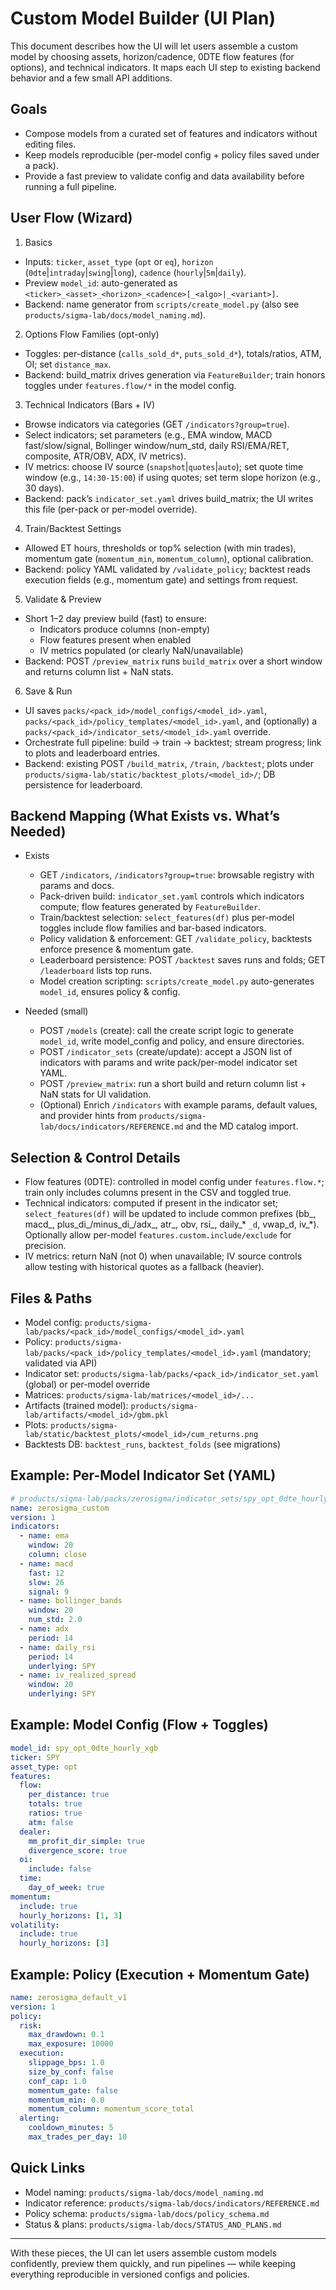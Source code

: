 # Custom Model Builder (UI Plan)

This document describes how the UI will let users assemble a custom model by choosing assets, horizon/cadence, 0DTE flow features (for options), and technical indicators. It maps each UI step to existing backend behavior and a few small API additions.

## Goals
- Compose models from a curated set of features and indicators without editing files.
- Keep models reproducible (per-model config + policy files saved under a pack).
- Provide a fast preview to validate config and data availability before running a full pipeline.

## User Flow (Wizard)

1) Basics
- Inputs: `ticker`, `asset_type` (`opt` or `eq`), `horizon` (`0dte`|`intraday`|`swing`|`long`), `cadence` (`hourly`|`5m`|`daily`).
- Preview `model_id`: auto-generated as `<ticker>_<asset>_<horizon>_<cadence>[_<algo>|_<variant>]`.
- Backend: name generator from `scripts/create_model.py` (also see `products/sigma-lab/docs/model_naming.md`).

2) Options Flow Families (opt-only)
- Toggles: per-distance (`calls_sold_d*`, `puts_sold_d*`), totals/ratios, ATM, OI; set `distance_max`.
- Backend: build_matrix drives generation via `FeatureBuilder`; train honors toggles under `features.flow/*` in the model config.

3) Technical Indicators (Bars + IV)
- Browse indicators via categories (GET `/indicators?group=true`).
- Select indicators; set parameters (e.g., EMA window, MACD fast/slow/signal, Bollinger window/num_std, daily RSI/EMA/RET, composite, ATR/OBV, ADX, IV metrics).
- IV metrics: choose IV source (`snapshot`|`quotes`|`auto`); set quote time window (e.g., `14:30-15:00`) if using quotes; set term slope horizon (e.g., 30 days).
- Backend: pack’s `indicator_set.yaml` drives build_matrix; the UI writes this file (per-pack or per-model override).

4) Train/Backtest Settings
- Allowed ET hours, thresholds or top% selection (with min trades), momentum gate (`momentum_min`, `momentum_column`), optional calibration.
- Backend: policy YAML validated by `/validate_policy`; backtest reads execution fields (e.g., momentum gate) and settings from request.

5) Validate & Preview
- Short 1–2 day preview build (fast) to ensure:
  - Indicators produce columns (non-empty)
  - Flow features present when enabled
  - IV metrics populated (or clearly NaN/unavailable)
- Backend: POST `/preview_matrix` runs `build_matrix` over a short window and returns column list + NaN stats.

6) Save & Run
- UI saves `packs/<pack_id>/model_configs/<model_id>.yaml`, `packs/<pack_id>/policy_templates/<model_id>.yaml`, and (optionally) a `packs/<pack_id>/indicator_sets/<model_id>.yaml` override.
- Orchestrate full pipeline: build → train → backtest; stream progress; link to plots and leaderboard entries.
- Backend: existing POST `/build_matrix`, `/train`, `/backtest`; plots under `products/sigma-lab/static/backtest_plots/<model_id>/`; DB persistence for leaderboard.

## Backend Mapping (What Exists vs. What’s Needed)

- Exists
  - GET `/indicators`, `/indicators?group=true`: browsable registry with params and docs.
  - Pack-driven build: `indicator_set.yaml` controls which indicators compute; flow features generated by `FeatureBuilder`.
  - Train/backtest selection: `select_features(df)` plus per-model toggles include flow families and bar-based indicators.
  - Policy validation & enforcement: GET `/validate_policy`, backtests enforce presence & momentum gate.
  - Leaderboard persistence: POST `/backtest` saves runs and folds; GET `/leaderboard` lists top runs.
  - Model creation scripting: `scripts/create_model.py` auto-generates `model_id`, ensures policy & config.

- Needed (small)
  - POST `/models` (create): call the create script logic to generate `model_id`, write model_config and policy, and ensure directories.
  - POST `/indicator_sets` (create/update): accept a JSON list of indicators with params and write pack/per-model indicator set YAML.
  - POST `/preview_matrix`: run a short build and return column list + NaN stats for UI validation.
  - (Optional) Enrich `/indicators` with example params, default values, and provider hints from `products/sigma-lab/docs/indicators/REFERENCE.md` and the MD catalog import.

## Selection & Control Details

- Flow features (0DTE): controlled in model config under `features.flow.*`; train only includes columns present in the CSV and toggled true.
- Technical indicators: computed if present in the indicator set; `select_features(df)` will be updated to include common prefixes (bb_, macd_, plus_di_/minus_di_/adx_, atr_, obv, rsi_, daily_* `_d`, vwap_d, iv_*). Optionally allow per-model `features.custom.include/exclude` for precision.
- IV metrics: return NaN (not 0) when unavailable; IV source controls allow testing with historical quotes as a fallback (heavier).

## Files & Paths
- Model config: `products/sigma-lab/packs/<pack_id>/model_configs/<model_id>.yaml`
- Policy: `products/sigma-lab/packs/<pack_id>/policy_templates/<model_id>.yaml` (mandatory; validated via API)
- Indicator set: `products/sigma-lab/packs/<pack_id>/indicator_set.yaml` (global) or per-model override
- Matrices: `products/sigma-lab/matrices/<model_id>/...`
- Artifacts (trained model): `products/sigma-lab/artifacts/<model_id>/gbm.pkl`
- Plots: `products/sigma-lab/static/backtest_plots/<model_id>/cum_returns.png`
- Backtests DB: `backtest_runs`, `backtest_folds` (see migrations)

## Example: Per-Model Indicator Set (YAML)
```yaml
# products/sigma-lab/packs/zerosigma/indicator_sets/spy_opt_0dte_hourly_xgb.yaml
name: zerosigma_custom
version: 1
indicators:
  - name: ema
    window: 20
    column: close
  - name: macd
    fast: 12
    slow: 26
    signal: 9
  - name: bollinger_bands
    window: 20
    num_std: 2.0
  - name: adx
    period: 14
  - name: daily_rsi
    period: 14
    underlying: SPY
  - name: iv_realized_spread
    window: 20
    underlying: SPY
```

## Example: Model Config (Flow + Toggles)
```yaml
model_id: spy_opt_0dte_hourly_xgb
ticker: SPY
asset_type: opt
features:
  flow:
    per_distance: true
    totals: true
    ratios: true
    atm: false
  dealer:
    mm_profit_dir_simple: true
    divergence_score: true
  oi:
    include: false
  time:
    day_of_week: true
momentum:
  include: true
  hourly_horizons: [1, 3]
volatility:
  include: true
  hourly_horizons: [3]
```

## Example: Policy (Execution + Momentum Gate)
```yaml
name: zerosigma_default_v1
version: 1
policy:
  risk:
    max_drawdown: 0.1
    max_exposure: 10000
  execution:
    slippage_bps: 1.0
    size_by_conf: false
    conf_cap: 1.0
    momentum_gate: false
    momentum_min: 0.0
    momentum_column: momentum_score_total
  alerting:
    cooldown_minutes: 5
    max_trades_per_day: 10
```

## Quick Links
- Model naming: `products/sigma-lab/docs/model_naming.md`
- Indicator reference: `products/sigma-lab/docs/indicators/REFERENCE.md`
- Policy schema: `products/sigma-lab/docs/policy_schema.md`
- Status & plans: `products/sigma-lab/docs/STATUS_AND_PLANS.md`

***

With these pieces, the UI can let users assemble custom models confidently, preview them quickly, and run pipelines — while keeping everything reproducible in versioned configs and policies.
